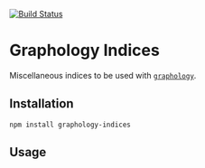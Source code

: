 [![Build Status](https://travis-ci.org/graphology/graphology-indices.svg)](https://travis-ci.org/graphology/graphology-indices)

# Graphology Indices

Miscellaneous indices to be used with [`graphology`](https://graphology.github.io).

## Installation

```
npm install graphology-indices
```

## Usage

